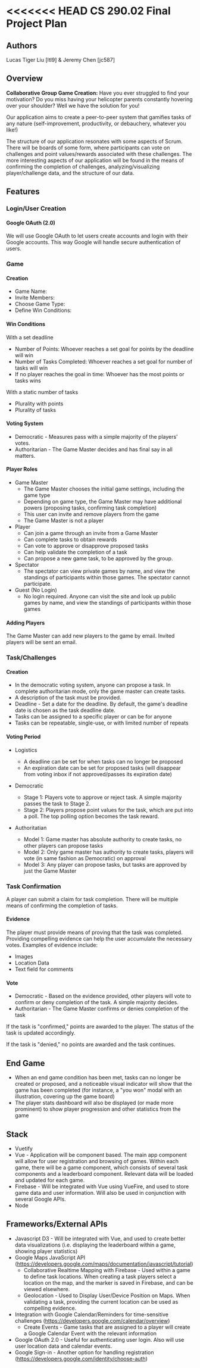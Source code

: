 <<<<<<< HEAD
CS 290.02 Final Project Plan
===

## Authors
Lucas Tiger Liu [ltl9] & Jeremy Chen [jc587]

## Overview
 **Collaborative Group Game Creation:** Have you ever struggled to find your motivation? Do you miss having your helicopter parents constantly hovering over your shoulder? Well we have the solution for you!
 
 Our application aims to create a peer-to-peer system that gamifies tasks of any nature (self-improvement, productivity, or debauchery, whatever you like!)
 
 The structure of our application resonates with some aspects of Scrum. There will be boards of some form, where participants can vote on challenges and point values/rewards associated with these challenges. The more interesting aspects of our application will be found in the means of confirming the completion of challenges, analyzing/visualizing player/challenge data, and the structure of our data.
 
 
 
## Features

### Login/User Creation
#### Google OAuth (2.0)
We will use Google OAuth to let users create accounts and login with their Google accounts. This way Google will handle secure authentication of users.


### Game
#### Creation
* Game Name: 
* Invite Members: 
* Choose Game Type: 
* Define Win Conditions: 

#### Win Conditions

With a set deadline
* Number of Points: Whoever reaches a set goal for points by the deadline will win
* Number of Tasks Completed: Whoever reaches a set goal for number of tasks will win
* If no player reaches the goal in time: Whoever has the most points or tasks wins

With a static number of tasks
* Plurality with points
* Plurality of tasks
#### Voting System
* Democratic - Measures pass with a simple majority of the players' votes.
* Authoritarian - The Game Master decides and has final say in all matters.
#### Player Roles
* Game Master
    * The Game Master chooses the initial game settings, including the game type
    * Depending on game type, the Game Master may have additional powers (proposing tasks, confirming task completion)
    * This user can invite and remove players from the game
    * The Game Master is not a player
* Player
    * Can join a game through an invite from a Game Master
    * Can complete tasks to obtain rewards
    * Can vote to approve or disapprove proposed tasks
    * Can help validate the completion of a task
    * Can propose a new game task, to be approved by the group. 
* Spectator
    * The spectator can view private games by name, and view the standings of participants within those games. The spectator cannot participate.
* Guest (No Login)
    * No login required. Anyone can visit the site and look up public games by name, and view the standings of participants within those games
#### Adding Players
The Game Master can add new players to the game by email. Invited players will be sent an email.
### Task/Challenges
#### Creation
* In the democratic voting system, anyone can propose a task. In complete authoritarian mode, only the game master can create tasks.
* A description of the task must be provided.
* Deadline - Set a date for the deadline. By default, the game's deadline date is chosen as the task deadline date. 
* Tasks can be assigned to a specific player or can be for anyone
* Tasks can be repeatable, single-use, or with limited number of repeats
#### Voting Period
* Logistics
    * A deadline can be set for when tasks can no longer be proposed
    * An expiration date can be set for proposed tasks (will disappear from voting inbox if not approved/passes its expiration date)

* Democratic
    * Stage 1: Players vote to approve or reject task. A simple majority passes the task to Stage 2.
    * Stage 2: Players propose point values for the task, which are put into a poll. The top polling option becomes the task reward.
* Authoritatian
    * Model 1: Game master has absolute authority to create tasks, no other players can propose tasks
    * Model 2: Only game master has authority to create tasks, players will vote (in same fashion as Democratic) on approval
    * Model 3: Any player can propose tasks, but tasks are approved by just the Game Master

### Task Confirmation
A player can submit a claim for task completion. There will be multiple means of confirming the completion of tasks. 

#### Evidence
The player must provide means of proving that the task was completed. Providing compelling evidence can help the user accumulate the necessary votes. Examples of evidence include:
* Images
* Location Data
* Text field for comments

#### Vote
* Democratic - Based on the evidence provided, other players will vote to confirm or deny completion of the task. A simple majority decides.
* Authoritarian - The Game Master confirms or denies completion of the task

If the task is "confirmed," points are awarded to the player. The status of the task is updated accordingly.

If the task is "denied," no points are awarded and the task continues.

## End Game
* When an end game condition has been met, tasks can no longer be created or proposed, and a noticeable visual indicator will show that the game has been completed (for instance, a "you won" modal with an illustration, covering up the game board)
* The player stats dashboard will also be displayed (or made more prominent) to show player progression and other statistics from the game


## Stack
* Vuetify
* Vue - Application will be component based. The main app component will allow for user registration and browsing of games. Within each game, there will be a game component, which consists of several task components and a leaderboard component. Relevant data will be loaded and updated for each game.
* Firebase - Will be integrated with Vue using VueFire, and used to store game data and user information. Will also be used in conjunction with several Google APIs. 
* Node
## Frameworks/External APIs
* Javascript D3 - Will be integrated with Vue, and used to create better data visualizations (i.e. displaying the leaderboard within a game, showing player statistics)
* Google Maps JavaScript API (https://developers.google.com/maps/documentation/javascript/tutorial) 
    * Collaborative Realtime Mapping with Firebase - Used within a game to define task locations. When creating a task players select a location on the map, and the marker is saved in Firebase, and can be viewed elsewhere.
    * Geolocation - Used to Display User/Device Position on Maps. When validating a task, providing the current location can be used as compelling evidence. 
* Integration with Google Calendar/Reminders for time-sensitive challenges (https://developers.google.com/calendar/overview)
    * Create Events - Game tasks that are assigned to a player will create a Google Calendar Event with the relevant information
* Google OAuth 2.0 - Useful for authenticating user login. Also will use user location data and calendar events.
* Google Sign-in - Another option for handling registration (https://developers.google.com/identity/choose-auth)
